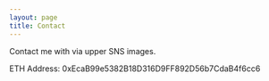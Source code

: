 ```yaml
---
layout: page
title: Contact
---
```


Contact me with via upper SNS images.

ETH Address: 0xEcaB99e5382B18D316D9FF892D56b7CdaB4f6cc6
